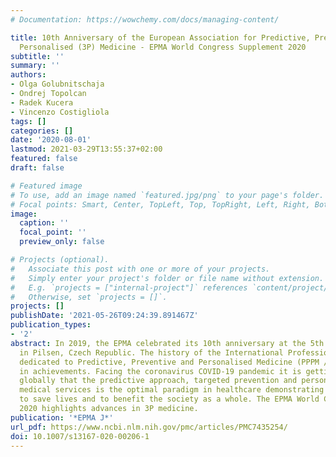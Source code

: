 ```yaml
---
# Documentation: https://wowchemy.com/docs/managing-content/

title: 10th Anniversary of the European Association for Predictive, Preventive and
  Personalised (3P) Medicine - EPMA World Congress Supplement 2020
subtitle: ''
summary: ''
authors:
- Olga Golubnitschaja
- Ondrej Topolcan
- Radek Kucera
- Vincenzo Costigliola
tags: []
categories: []
date: '2020-08-01'
lastmod: 2021-03-29T13:55:37+02:00
featured: false
draft: false

# Featured image
# To use, add an image named `featured.jpg/png` to your page's folder.
# Focal points: Smart, Center, TopLeft, Top, TopRight, Left, Right, BottomLeft, Bottom, BottomRight.
image:
  caption: ''
  focal_point: ''
  preview_only: false

# Projects (optional).
#   Associate this post with one or more of your projects.
#   Simply enter your project's folder or file name without extension.
#   E.g. `projects = ["internal-project"]` references `content/project/deep-learning/index.md`.
#   Otherwise, set `projects = []`.
projects: []
publishDate: '2021-05-26T09:24:39.891467Z'
publication_types:
- '2'
abstract: In 2019, the EPMA celebrated its 10th anniversary at the 5th World Congress
  in Pilsen, Czech Republic. The history of the International Professional Network
  dedicated to Predictive, Preventive and Personalised Medicine (PPPM / 3PM) is rich
  in achievements. Facing the coronavirus COVID-19 pandemic it is getting evident
  globally that the predictive approach, targeted prevention and personalisation of
  medical services is the optimal paradigm in healthcare demonstrating the high potential
  to save lives and to benefit the society as a whole. The EPMA World Congress Supplement
  2020 highlights advances in 3P medicine.
publication: '*EPMA J*'
url_pdf: https://www.ncbi.nlm.nih.gov/pmc/articles/PMC7435254/
doi: 10.1007/s13167-020-00206-1
---
```

